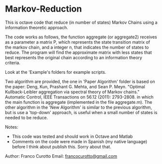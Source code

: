 # Markov-Reduction
This is octave code that reduce (in number of states) Markov Chains using a information theoretic approach.

The code works as follows, the function aggregate (or aggregate2) receives as a parameter a matrix P, which represents the state transition matrix of the markov chain, and a integer n, that indicates the number of states to reduce. The program will find the approximate matrix with less states that best represents the original chain according to an information theory criteria.

Look at the 'Example's folders for example scripts.

Two algorithm are provided, the one in 'Paper Algorithm' folder is based on the paper:
Deng, Kun, Prashant G. Mehta, and Sean P. Meyn. "Optimal Kullback-Leibler aggregation via spectral theory of Markov chains." Automatic Control, IEEE Transactions on 56.12 (2011): 2793-2808.
in which the main function is aggregate (implemented in the file aggregate.m). The other algorithm in the 'New Algorithm' is similar to the previous algorithm, but is use a 'top-down' approach, is useful when a small number of states is needed to be reduce.

Notes:
- This code was tested and should work in Octave and Matlab
- Comments on the code were made in Spanish (my native language) before I think about publish this. Sorry about that.

Author: Franco Curotto
Email: francocurotto@gmail.com
